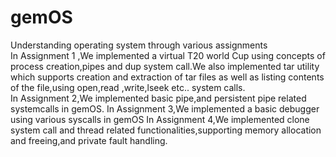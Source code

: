 # gemOS
Understanding operating system through various assignments  
In Assignment 1 ,We implemented a virtual T20 world Cup using concepts of process creation,pipes and dup system call.We also implemented tar utility which supports creation and extraction of tar files as well as listing contents of the file,using open,read ,write,lseek etc.. system calls.  
In Assignment 2,We implemented basic pipe,and persistent pipe related systemcalls in gemOS.
In Assignment 3,We implemented a basic debugger using various syscalls in gemOS
In Assignment 4,We implemented clone system call and thread related functionalities,supporting memory allocation and freeing,and private fault handling.

